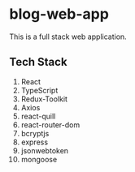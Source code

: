 # blog-web-app

This is a full stack web application.

## Tech Stack

1. React
2. TypeScript
3. Redux-Toolkit
4. Axios
5. react-quill
6. react-router-dom
7. bcryptjs
8. express
9. jsonwebtoken
10. mongoose
